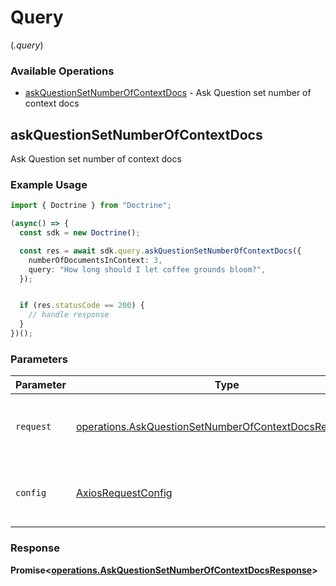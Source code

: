 # Query
(*.query*)

### Available Operations

* [askQuestionSetNumberOfContextDocs](#askquestionsetnumberofcontextdocs) - Ask Question set number of context docs

## askQuestionSetNumberOfContextDocs

Ask Question set number of context docs

### Example Usage

```typescript
import { Doctrine } from "Doctrine";

(async() => {
  const sdk = new Doctrine();

  const res = await sdk.query.askQuestionSetNumberOfContextDocs({
    numberOfDocumentsInContext: 3,
    query: "How long should I let coffee grounds bloom?",
  });


  if (res.statusCode == 200) {
    // handle response
  }
})();
```

### Parameters

| Parameter                                                                                                                          | Type                                                                                                                               | Required                                                                                                                           | Description                                                                                                                        |
| ---------------------------------------------------------------------------------------------------------------------------------- | ---------------------------------------------------------------------------------------------------------------------------------- | ---------------------------------------------------------------------------------------------------------------------------------- | ---------------------------------------------------------------------------------------------------------------------------------- |
| `request`                                                                                                                          | [operations.AskQuestionSetNumberOfContextDocsRequestBody](../../models/operations/askquestionsetnumberofcontextdocsrequestbody.md) | :heavy_check_mark:                                                                                                                 | The request object to use for the request.                                                                                         |
| `config`                                                                                                                           | [AxiosRequestConfig](https://axios-http.com/docs/req_config)                                                                       | :heavy_minus_sign:                                                                                                                 | Available config options for making requests.                                                                                      |


### Response

**Promise<[operations.AskQuestionSetNumberOfContextDocsResponse](../../models/operations/askquestionsetnumberofcontextdocsresponse.md)>**

